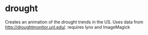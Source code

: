 drought
=======

Creates an animation of the drought trends in the US.  Uses data from http://droughtmonitor.unl.edu/.  requires lynx and ImageMagick

